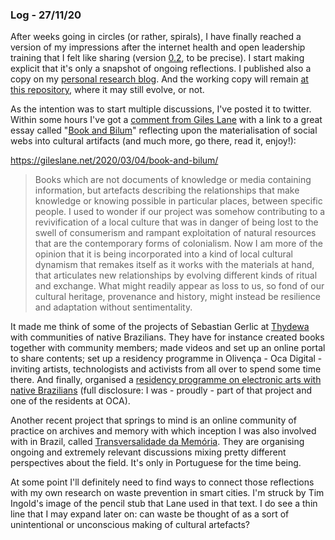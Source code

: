 ### Log - 27/11/20

After weeks going in circles (or rather, spirals), I have finally reached a version of my impressions after the internet health and open leadership training that I felt like sharing (version [0.2](https://opendott.org/posts/a-spiral-of-openness/), to be precise). I start making explicit that it's only a snapshot of ongoing reflections. I published also a copy on my [personal research blog](https://is.efeefe.me/opendott/spiral-of-openness). And the working copy will remain [at this repository](../spiral/spiral-of-openness.md), where it may still evolve, or not.

As the intention was to start multiple discussions, I've posted it to twitter. Within some hours I've got a [comment from Giles Lane](https://twitter.com/gileslane/status/1331955850970341378) with a link to a great essay called "[Book and Bilum](https://gileslane.net/2020/03/04/book-and-bilum/)" reflecting upon the materialisation of social webs into cultural artifacts (and much more, go there, read it, enjoy!):

https://gileslane.net/2020/03/04/book-and-bilum/

>  Books which are not documents of knowledge or media containing information, but artefacts describing the relationships that make knowledge or knowing possible in particular places, between specific people. I used to wonder if our project was somehow contributing to a revivification of a local culture that was in danger of being lost to the swell of consumerism and rampant exploitation of natural resources that are the contemporary forms of colonialism. Now I am more of the opinion that it is being incorporated into a kind of local cultural dynamism that remakes itself as it works with the materials at hand, that articulates new relationships by evolving different kinds of ritual and exchange. What might readily appear as loss to us, so fond of our cultural heritage, provenance and history, might instead be resilience and adaptation without sentimentality.

It made me think of some of the projects of Sebastian Gerlic at [Thydewa](https://www.thydewa.org/projetos-realizados/) with communities of native Brazilians. They have for instance created books together with community members; made videos and set up an online portal to share contents; set up a residency programme in Olivença - Oca Digital - inviting artists, technologists and activists from all over to spend some time there. And finally, organised a [residency programme on electronic arts with native Brazilians](http://aei.art.br/) (full disclosure: I was - proudly - part of that project and one of the residents at OCA).

Another recent project that springs to mind is an online community of practice on archives and memory with which inception I was also involved with in Brazil, called [Transversalidade da Memória](https://www.itaucultural.org.br/transversalidade/). They are organising ongoing and extremely relevant discussions mixing pretty different perspectives about the field. It's only in Portuguese for the time being.

At some point I'll definitely need to find ways to connect those reflections with my own research on waste prevention in smart cities. I'm struck by Tim Ingold's image of the pencil stub that Lane used in that text. I do see a thin line that I may expand later on: can waste be thought of as a sort of unintentional or unconscious making of cultural artefacts?
